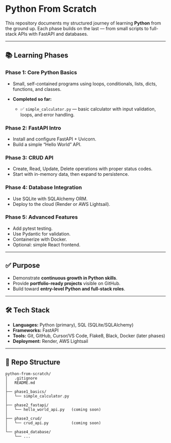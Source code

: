 # Python From Scratch

This repository documents my structured journey of learning **Python** from the ground up.
Each phase builds on the last — from small scripts to full-stack APIs with FastAPI and databases.

---

## 📚 Learning Phases

### Phase 1: Core Python Basics

* Small, self-contained programs using loops, conditionals, lists, dicts, functions, and classes.
* **Completed so far:**

  * ✅ `simple_calculator.py` — basic calculator with input validation, loops, and error handling.

### Phase 2: FastAPI Intro

* Install and configure FastAPI + Uvicorn.
* Build a simple “Hello World” API.

### Phase 3: CRUD API

* Create, Read, Update, Delete operations with proper status codes.
* Start with in-memory data, then expand to persistence.

### Phase 4: Database Integration

* Use SQLite with SQLAlchemy ORM.
* Deploy to the cloud (Render or AWS Lightsail).

### Phase 5: Advanced Features

* Add pytest testing.
* Use Pydantic for validation.
* Containerize with Docker.
* Optional: simple React frontend.

---

## ✅ Purpose

* Demonstrate **continuous growth in Python skills**.
* Provide **portfolio-ready projects** visible on GitHub.
* Build toward **entry-level Python and full-stack roles**.

---

## 🛠️ Tech Stack

* **Languages:** Python (primary), SQL (SQLite/SQLAlchemy)
* **Frameworks:** FastAPI
* **Tools:** Git, GitHub, Cursor/VS Code, Flake8, Black, Docker (later phases)
* **Deployment:** Render, AWS Lightsail

---

## 📂 Repo Structure

```
python-from-scratch/
│   .gitignore
│   README.md
│
├── phase1_basics/
│   └── simple_calculator.py
│
├── phase2_fastapi/
│   └── hello_world_api.py   (coming soon)
│
├── phase3_crud/
│   └── crud_api.py          (coming soon)
│
└── phase4_database/
    └── ...
```